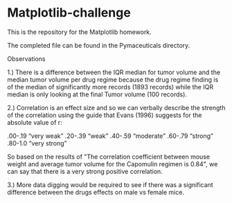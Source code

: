 # Matplotlib-challenge
 This is the repository for the Matplotlib homework.

The completed file can be found in the Pymaceuticals directory.

Observations

1.) There is a difference between the IQR median for tumor volume and the median tumor volume per drug regime because the drug regime finding is of the median of significantly more records (1893 records) while the IQR median is only looking at the final Tumor volume (100 records).

2.) Correlation is an effect size and so we can verbally describe the strength of the correlation using the guide that Evans (1996) suggests for the absolute value of r:

.00-.19 “very weak”
.20-.39 “weak”
.40-.59 “moderate”
.60-.79 “strong”
.80-1.0 “very strong” 

So based on the results of "The correlation coefficient between mouse weight and average tumor volume for the Capomulin regimen is 0.84", we can say that there is a very strong positive correlation.

3.) More data digging would be required to see if there was a significant difference between the drugs effects on male vs female mice.
